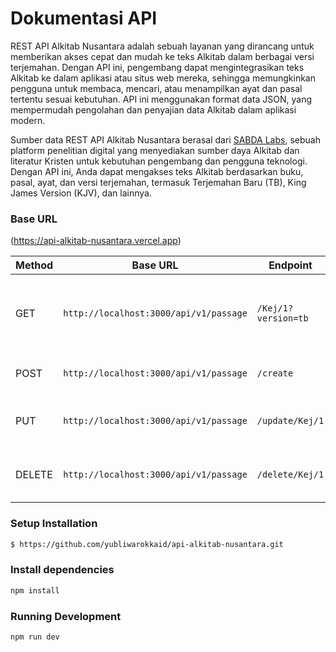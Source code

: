 # Dokumentasi API

REST API Alkitab Nusantara adalah sebuah layanan yang dirancang untuk memberikan akses cepat dan mudah ke teks Alkitab dalam berbagai versi terjemahan. Dengan API ini, pengembang dapat mengintegrasikan teks Alkitab ke dalam aplikasi atau situs web mereka, sehingga memungkinkan pengguna untuk membaca, mencari, atau menampilkan ayat dan pasal tertentu sesuai kebutuhan. API ini menggunakan format data JSON, yang mempermudah pengolahan dan penyajian data Alkitab dalam aplikasi modern.

Sumber data REST API Alkitab Nusantara berasal dari [SABDA Labs](https://labs.sabda.org/API), sebuah platform penelitian digital yang menyediakan sumber daya Alkitab dan literatur Kristen untuk kebutuhan pengembang dan pengguna teknologi. Dengan API ini, Anda dapat mengakses teks Alkitab berdasarkan buku, pasal, ayat, dan versi terjemahan, termasuk Terjemahan Baru (TB), King James Version (KJV), dan lainnya.

### Base URL
(https://api-alkitab-nusantara.vercel.app)

| Method | Base URL                                 | Endpoint                   | Description                               |
|--------|------------------------------------------|----------------------------|-------------------------------------------|
| GET    | `http://localhost:3000/api/v1/passage`   | `/Kej/1?version=tb`        | Mendapatkan ayat dari kitab Kejadian, bab 1 dengan versi TB |
| POST   | `http://localhost:3000/api/v1/passage`   | `/create`                  | Membuat entri baru dalam API              |
| PUT    | `http://localhost:3000/api/v1/passage`   | `/update/Kej/1`            | Memperbarui data untuk ayat Kejadian 1    |
| DELETE | `http://localhost:3000/api/v1/passage`   | `/delete/Kej/1`            | Menghapus data untuk ayat Kejadian 1      |

### Setup Installation
```bash
$ https://github.com/yubliwarokkaid/api-alkitab-nusantara.git
```

### Install dependencies
```bash
npm install
```

### Running Development
```bash
npm run dev
```
